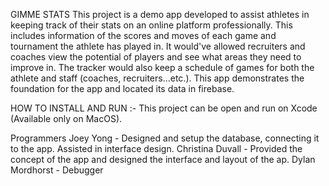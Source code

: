 GIMME STATS
This project is a demo app developed to assist athletes in keeping track of their stats on an online platform professionally. This includes information of the scores and moves of each game
and tournament the athlete has played in. It would've allowed recruiters and coaches view the potential of players and see what areas they need to improve in. The tracker would also keep a schedule
of games for both the athlete and staff (coaches, recruiters...etc.). This app demonstrates the foundation for the app and located its data in firebase.

HOW TO INSTALL AND RUN :- 
This project can be open and run on Xcode (Available only on MacOS). 

Programmers 
Joey Yong - Designed and setup the database, connecting it to the app. Assisted in interface design.
Christina Duvall - Provided the concept of the app and designed the interface and layout of the ap.
Dylan Mordhorst - Debugger
